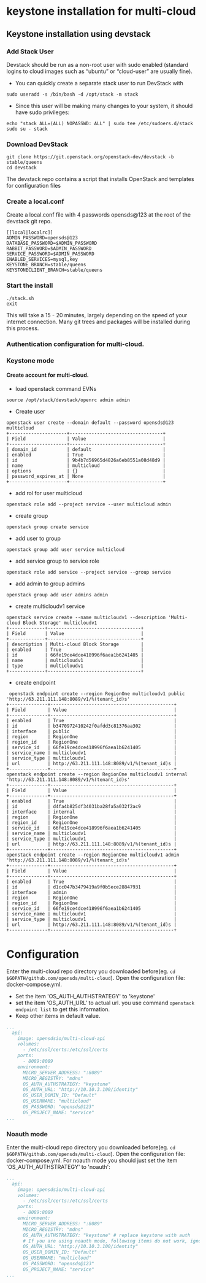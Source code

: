 # keystone installation for multi-cloud
## Keystone installation using devstack
### Add Stack User
Devstack should be run as a non-root user with sudo enabled (standard logins to cloud images such as “ubuntu” or “cloud-user” are usually fine).
* You can quickly create a separate stack user to run DevStack with

```shell
sudo useradd -s /bin/bash -d /opt/stack -m stack
```
* Since this user will be making many changes to your system, it should have sudo privileges:

```shell
echo "stack ALL=(ALL) NOPASSWD: ALL" | sudo tee /etc/sudoers.d/stack
sudo su - stack
```

### Download DevStack
```shell
git clone https://git.openstack.org/openstack-dev/devstack -b stable/queens
cd devstack
```
The devstack repo contains a script that installs OpenStack and templates for configuration files

### Create a local.conf
Create a local.conf file with 4 passwords opensds@123 at the root of the devstack git repo.
```
[[local|localrc]]
ADMIN_PASSWORD=opensds@123
DATABASE_PASSWORD=$ADMIN_PASSWORD
RABBIT_PASSWORD=$ADMIN_PASSWORD
SERVICE_PASSWORD=$ADMIN_PASSWORD
ENABLED_SERVICES=mysql,key
KEYSTONE_BRANCH=stable/queens
KEYSTONECLIENT_BRANCH=stable/queens

```

### Start the install
```
./stack.sh
exit
```
This will take a 15 - 20 minutes, largely depending on the speed of your internet connection. Many git trees and packages will be installed during this process.

### Authentication configuration for multi-cloud.
### Keystone mode 
#### Create account for multi-cloud.
* load openstack command EVNs
``` shell
source /opt/stack/devstack/openrc admin admin
```

* Create user
```shell
openstack user create --domain default --password opensds@123 multicloud
+---------------------+----------------------------------+
| Field               | Value                            |
+---------------------+----------------------------------+
| domain_id           | default                          |
| enabled             | True                             |
| id                  | 9b4b7d56965d4826a6eb8551a08d48d9 |
| name                | multicloud                       |
| options             | {}                               |
| password_expires_at | None                             |
+---------------------+----------------------------------+
```

* add rol for user multicloud
```shell
openstack role add --project service --user multicloud admin
```

* create group
```
openstack group create service
```

* add user to group
```
openstack group add user service multicloud
```

* add service group to service role
```
openstack role add service --project service --group service
```

* add admin to group admins
```
openstack group add user admins admin
```

* create multicloudv1 service 
```
openstack service create --name multicloudv1 --description 'Multi-cloud Block Storage' multicloudv1
+-------------+----------------------------------+
| Field       | Value                            |
+-------------+----------------------------------+
| description | Multi-cloud Block Storage        |
| enabled     | True                             |
| id          | 66fe19ce4dce418996f6aea1b6241405 |
| name        | multicloudv1                     |
| type        | multicloudv1                     |
+-------------+----------------------------------+
```

* create endpoint
```
 openstack endpoint create --region RegionOne multicloudv1 public 'http://63.211.111.148:8089/v1/%(tenant_id)s'
+--------------+---------------------------------------------+
| Field        | Value                                       |
+--------------+---------------------------------------------+
| enabled      | True                                        |
| id           | b3470972410242f0afdd3c81376aa302            |
| interface    | public                                      |
| region       | RegionOne                                   |
| region_id    | RegionOne                                   |
| service_id   | 66fe19ce4dce418996f6aea1b6241405            |
| service_name | multicloudv1                                |
| service_type | multicloudv1                                |
| url          | http://63.211.111.148:8089/v1/%(tenant_id)s |
+--------------+---------------------------------------------+
openstack endpoint create --region RegionOne multicloudv1 internal 'http://63.211.111.148:8089/v1/%(tenant_id)s'
+--------------+---------------------------------------------+
| Field        | Value                                       |
+--------------+---------------------------------------------+
| enabled      | True                                        |
| id           | d4fa4b825df34031ba28fa5a032f2ac9            |
| interface    | internal                                    |
| region       | RegionOne                                   |
| region_id    | RegionOne                                   |
| service_id   | 66fe19ce4dce418996f6aea1b6241405            |
| service_name | multicloudv1                                |
| service_type | multicloudv1                                |
| url          | http://63.211.111.148:8089/v1/%(tenant_id)s |
+--------------+---------------------------------------------+
openstack endpoint create --region RegionOne multicloudv1 admin 'http://63.211.111.148:8089/v1/%(tenant_id)s'
+--------------+---------------------------------------------+
| Field        | Value                                       |
+--------------+---------------------------------------------+
| enabled      | True                                        |
| id           | d1cc047b3479419a9f0b5ece28847931            |
| interface    | admin                                       |
| region       | RegionOne                                   |
| region_id    | RegionOne                                   |
| service_id   | 66fe19ce4dce418996f6aea1b6241405            |
| service_name | multicloudv1                                |
| service_type | multicloudv1                                |
| url          | http://63.211.111.148:8089/v1/%(tenant_id)s |
+--------------+---------------------------------------------+
```

# Configuration
Enter the multi-cloud repo directory you downloaded before(eg. ```cd $GOPATH/github.com/opensds/multi-cloud```). Open the configuration file: docker-compose.yml.

* Set the item 'OS_AUTH_AUTHSTRATEGY' to 'keystone'
* set the item 'OS_AUTH_URL' to actual url. you use command ```openstack endpoint list``` to get this information.
* Keep other items in default value.

```yaml
...
  api:
    image: opensdsio/multi-cloud-api
    volumes:
      - /etc/ssl/certs:/etc/ssl/certs
    ports:
      - 8089:8089
    environment:
      MICRO_SERVER_ADDRESS: ":8089"
      MICRO_REGISTRY: "mdns"
      OS_AUTH_AUTHSTRATEGY: "keystone"
      OS_AUTH_URL: "http://10.10.3.100/identity"
      OS_USER_DOMIN_ID: "Default"
      OS_USERNAME: "multicloud"
      OS_PASSWORD: "opensds@123"
      OS_PROJECT_NAME: "service"
...
```

### Noauth mode
Enter the multi-cloud repo directory you downloaded before(eg. ```cd $GOPATH/github.com/opensds/multi-cloud```). Open the configuration file: docker-compose.yml. For noauth mode you should just set the item 'OS_AUTH_AUTHSTRATEGY' to 'noauth': 
```yaml
...
  api:
    image: opensdsio/multi-cloud-api
    volumes:
      - /etc/ssl/certs:/etc/ssl/certs
    ports:
      - 8089:8089
    environment:
      MICRO_SERVER_ADDRESS: ":8089"
      MICRO_REGISTRY: "mdns"
      OS_AUTH_AUTHSTRATEGY: "keystone" # replace keystone with auth
      # If you are using noauth mode, following items do not work, ignore it. 
      OS_AUTH_URL: "http://10.10.3.100/identity"
      OS_USER_DOMIN_ID: "Default"
      OS_USERNAME: "multicloud"
      OS_PASSWORD: "opensds@123"
      OS_PROJECT_NAME: "service"
...
```






